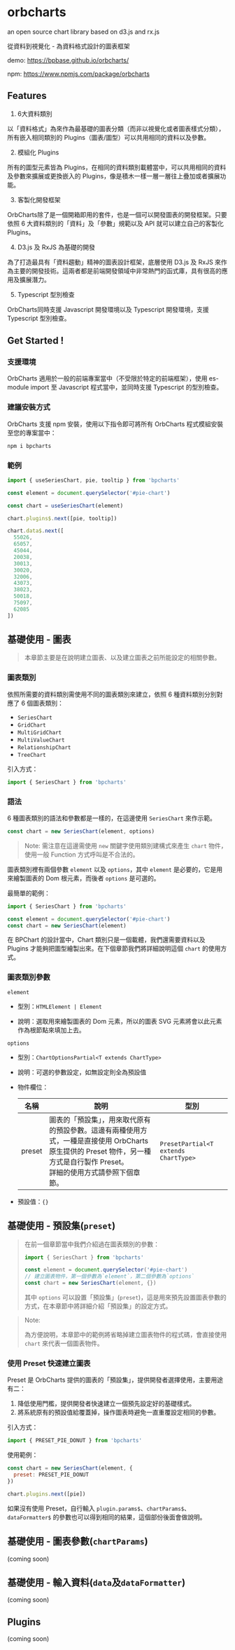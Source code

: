 # orbcharts

an open source chart library based on d3.js and rx.js

從資料到視覺化 - 為資料格式設計的圖表框架

demo: https://bpbase.github.io/orbcharts/

npm: https://www.npmjs.com/package/orbcharts

## Features

1. 6大資料類別

以「資料格式」為來作為最基礎的圖表分類（而非以視覺化或者圖表樣式分類），所有嵌入相同類別的 Plugins（圖表/圖型）可以共用相同的資料以及參數。

2. 模組化 Plugins

所有的圖型元素皆為 Plugins，在相同的資料類別載體當中，可以共用相同的資料及參數來擴展或更換嵌入的 Plugins，像是積木一樣一層一層往上疊加或者擴展功能。

3. 客製化開發框架

OrbCharts除了是一個開箱即用的套件，也是一個可以開發圖表的開發框架。只要依照 6 大資料類別的「資料」及「參數」規範以及 API 就可以建立自己的客製化 Plugins。

4. D3.js 及 RxJS 為基礎的開發

為了打造最具有「資料趨動」精神的圖表設計框架，底層使用 D3.js 及 RxJS 來作為主要的開發技術。這兩者都是前端開發領域中非常熱門的函式庫，具有很高的應用及擴展潛力。

5. Typescript 型別檢查

OrbCharts同時支援 Javascript 開發環境以及 Typescript 開發環境，支援 Typescript 型別檢查。

## Get Started !

### 支援環境

OrbCharts 適用於一般的前端專案當中（不受限於特定的前端框架），使用 es-module import 至 Javascript 程式當中，並同時支援 Typescript 的型別檢查。 


### 建議安裝方式

OrbCharts 支援 npm 安裝，使用以下指令即可將所有 OrbCharts 程式模組安裝至您的專案當中：

```sh
npm i bpcharts
```

### 範例

```js
import { useSeriesChart, pie, tooltip } from 'bpcharts'

const element = document.querySelector('#pie-chart')

const chart = useSeriesChart(element)

chart.plugins$.next([pie, tooltip])

chart.data$.next([
  55026,
  65057,
  45044,
  20038,
  30013,
  30020,
  32006,
  43073,
  38023,
  50018,
  75097,
  62085
])

```

## 基礎使用 - 圖表

> 本章節主要是在說明建立圖表、以及建立圖表之前所能設定的相關參數。

### 圖表類別

依照所需要的資料類別需使用不同的圖表類別來建立，依照 6 種資料類別分別對應了 6 個圖表類別：

* `SeriesChart`
* `GridChart`
* `MultiGridChart`
* `MultiValueChart`
* `RelationshipChart`
* `TreeChart`


引入方式：

```js
import { SeriesChart } from 'bpcharts'
```


### 語法

6 種圖表類別的語法和參數都是一樣的，在這邊使用 `SeriesChart` 來作示範。

```js
const chart = new SeriesChart(element, options)
```

> Note: 需注意在這邊需使用 `new` 關鍵字使用類別建構式來產生 `chart` 物件，使用一般 Function 方式呼叫是不合法的。



圖表類別裡有兩個參數 `element` 以及 `options`，其中 `element` 是必要的，它是用來繪製圖表的 Dom 根元素，而後者 `options` 是可選的。

最簡單的範例：

```js
import { SeriesChart } from 'bpcharts'

const element = document.querySelector('#pie-chart')
const chart = new SeriesChart(element)
```



在 BPChart 的設計當中，Chart 類別只是一個載體，我們還需要資料以及 Plugins 才能夠把圖型繪製出來。在下個章節我們將詳細說明這個 `chart` 的使用方式。



### 圖表類別參數

`element`

* 型別：`HTMLElement | Element`

* 說明：選取用來繪製圖表的 Dom 元素，所以的圖表 SVG 元素將會以此元素作為根節點來填加上去。




`options`

* 型別：`ChartOptionsPartial<T extends ChartType>`

* 說明：可選的參數設定，如無設定則全為預設值

* 物件欄位：

  | 名稱   | 說明                                                         | 型別                                 |
  | ------ | ------------------------------------------------------------ | ------------------------------------ |
  | preset | 圖表的「預設集」，用來取代原有的預設參數。這邊有兩種使用方式，一種是直接使用 OrbCharts 原生提供的 Preset 物件，另一種方式是自行製作 Preset。<br />詳細的使用方式請參照下個章節。 | `PresetPartial<T extends ChartType>` |

* 預設值：`{}`



## 基礎使用 - 預設集(`preset`)

> 在前一個章節當中我們介紹過在圖表類別的參數：
>
> ```js
> import { SeriesChart } from 'bpcharts'
> 
> const element = document.querySelector('#pie-chart')
> // 建立圖表物件，第一個參數為`element`，第二個參數為`options`
> const chart = new SeriesChart(element, {})
> ```
>
> 其中 `options` 可以設置「預設集」(`preset`)，這是用來預先設置圖表參數的方式，在本章節中將詳細介紹「預設集」的設定方式。



> Note:
> 
> 為方便說明，本章節中的範例將省略掉建立圖表物件的程式碼，會直接使用 `chart` 來代表一個圖表物件。


### 使用 Preset 快速建立圖表

Preset 是 OrbCharts 提供的圖表的「預設集」，提供開發者選擇使用，主要用途有二：

1. 降低使用門檻，提供開發者快速建立一個預先設定好的基礎樣式。
2. 將系統原有的預設值給覆蓋掉，操作圖表時避免一直重覆設定相同的參數。


引入方式：

```js
import { PRESET_PIE_DONUT } from 'bpcharts'
```



使用範例：

```js
const chart = new SeriesChart(element, {
  preset: PRESET_PIE_DONUT
})

chart.plugins.next([pie])
```

如果沒有使用 Preset，自行輸入 `plugin.params$`、`chartParams$`、`dataFormatter$` 的參數也可以得到相同的結果，這個部份後面會做說明。


## 基礎使用 - 圖表參數(`chartParams`)

(coming soon)

## 基礎使用 - 輸入資料(`data`及`dataFormatter`)

(coming soon)

## Plugins

(coming soon)


